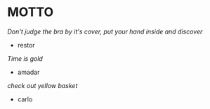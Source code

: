 # MOTTO

*Don't judge the bra by it's cover, put your hand inside and discover*
- restor


*Time is gold*
- amadar

*check out yellow basket*
- carlo
